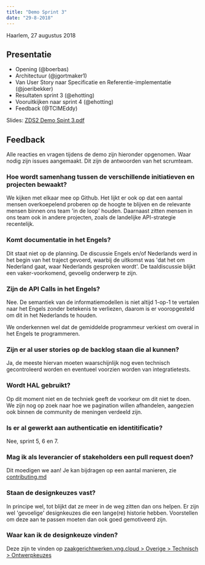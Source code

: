 ```yaml
---
title: "Demo Sprint 3"
date: "29-8-2018"
---
```


Haarlem, 27 augustus 2018

## Presentatie

- Opening (@boerbas)
- Architectuur (@jgortmaker1)
- Van User Story naar Specificatie en Referentie-implementatie (@joeribekker)
- Resultaten sprint 3 (@ehotting)
- Vooruitkijken naar sprint 4 (@ehotting)
- Feedback (@TCIMEddy)

Slides: [ZDS2 Demo Spint 3.pdf](/community/bestanden/zds2-demo-sprint-3.pdf)

## Feedback

Alle reacties en vragen tijdens de demo zijn hieronder opgenomen. Waar nodig zijn issues aangemaakt.
Dit zijn de antwoorden van het scrumteam.

### Hoe wordt samenhang tussen de verschillende initiatieven en projecten bewaakt?

We kijken met elkaar mee op Github. Het lijkt er ook op dat een aantal mensen overkoepelend proberen
op de hoogte te blijven en de relevante mensen binnen ons team 'in de loop' houden. Daarnaast zitten
mensen in ons team ook in andere projecten, zoals de landelijke API-strategie recentelijk.

### Komt documentatie in het Engels?

Dit staat niet op de planning. De discussie Engels en/of Nederlands werd in het begin van het
traject gevoerd, waarbij de uitkomst was 'dat het om Nederland gaat, waar Nederlands gesproken
wordt'. De taaldiscussie blijkt een vaker-voorkomend, gevoelig onderwerp te zijn.

### Zijn de API Calls in het Engels?

Nee. De semantiek van de informatiemodellen is niet altijd 1-op-1 te vertalen naar het Engels zonder
betekenis te verliezen, daarom is er vooropgesteld om dit in het Nederlands te houden.

We onderkennen wel dat de gemiddelde programmeur verkiest om overal in het Engels te programmeren.

### Zijn er al user stories op de backlog staan die al kunnen?

Ja, de meeste hiervan moeten waarschijnlijk nog even technisch gecontroleerd worden en eventueel
voorzien worden van integratietests.

### Wordt HAL gebruikt?

Op dit moment niet en de techniek geeft de voorkeur om dit niet te doen. We zijn nog op zoek naar
hoe we pagination willen afhandelen, aangezien ook binnen de community de meningen verdeeld zijn.

### Is er al gewerkt aan authenticatie en identitificatie?

Nee, sprint 5, 6 en 7.

### Mag ik als leverancier of stakeholders een pull request doen?

Dit moedigen we aan! Je kan bijdragen op een aantal manieren, zie
[contributing.md](https://github.com/VNG-Realisatie/gemma-zaken/blob/master/CONTRIBUTING.md)

### Staan de designkeuzes vast?

In principe wel, tot blijkt dat ze meer in de weg zitten dan ons helpen. Er zijn wel 'gevoelige'
designkeuzes die een lange(re) historie hebben. Voorstellen om deze aan te passen moeten dan ook
goed gemotiveerd zijn.

### Waar kan ik de designkeuze vinden?

Deze zijn te vinden op
[zaakgerichtwerken.vng.cloud > Overige > Technisch > Ontwerpkeuzes](https://zaakgerichtwerken.vng.cloud/overige/technisch/design-keuzes/)
